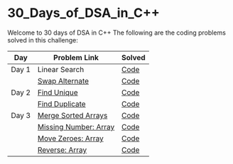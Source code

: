 # 30_Days_of_DSA_in_C++

Welcome to 30 days of DSA in C++
The following are the coding problems solved in this challenge:


| Day | Problem Link| Solved |
|----| ------------- |--------|
| Day 1 | Linear Search | [Code](https://github.com/Shiw2807/30_Days_of_DSA/blob/main/Day_01/linear_search.cpp) | 
|  | [Swap Alternate](https://www.codingninjas.com/codestudio/problems/swap-alternate_624941)| [Code](https://github.com/Shiw2807/30_Days_of_DSA/blob/main/Day_01/swap_alternate.cpp) |
| Day 2 | [Find Unique](https://www.codingninjas.com/codestudio/problems/find-unique_625159) | [Code](https://github.com/Shiw2807/30_Days_of_DSA/blob/main/Day_02/find_unique.cpp) | 
|  | [Find Duplicate](https://www.codingninjas.com/codestudio/problems/find-duplicate-in-array_1112602)| [Code](https://github.com/Shiw2807/30_Days_of_DSA/blob/main/Day_02/find_duplicate.cpp) |
| Day 3 | [Merge Sorted Arrays](https://www.codingninjas.com/codestudio/problems/ninja-and-sorted-arrays_1214628) | [Code](https://github.com/Shiw2807/30_Days_of_DSA/blob/main/Day_03/merge_sorted.cpp) | 
|  | [Missing Number: Array](https://leetcode.com/problems/missing-number/)| [Code](https://github.com/Shiw2807/30_Days_of_DSA/blob/main/Day_03/missing_number.cpp) |
|  | [Move Zeroes: Array](https://www.codingninjas.com/codestudio/problem-details/interview-shuriken-41-move-zeroes-to-end_240143)| [Code](https://github.com/Shiw2807/30_Days_of_DSA/blob/main/Day_03/move_zeroes.cpp) |
|  | [Reverse: Array](https://www.codingninjas.com/codestudio/problems/reverse-the-array_1262298)| [Code](https://github.com/Shiw2807/30_Days_of_DSA/blob/main/Day_03/reverse.cpp) |

